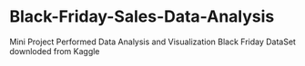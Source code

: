 # Black-Friday-Sales-Data-Analysis
Mini Project 
Performed Data Analysis and Visualization Black Friday DataSet downloded from Kaggle
